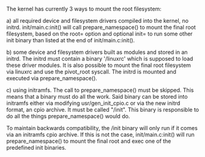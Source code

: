The kernel has currently 3 ways to mount the root filesystem:

a) all required device and filesystem drivers compiled into the kernel, no initrd. init/main.c:init() will call prepare_namespace() to mount the final root filesystem, based on the root= option and optional init= to run some other init binary than listed at the end of init/main.c:init().

b) some device and filesystem drivers built as modules and stored in an initrd. The initrd must contain a binary '/linuxrc' which is supposed to load these driver modules. It is also possible to mount the final root filesystem via linuxrc and use the pivot_root syscall. The initrd is mounted and executed via prepare_namespace().

c) using initramfs. The call to prepare_namespace() must be skipped. This means that a binary must do all the work. Said binary can be stored into initramfs either via modifying usr/gen_init_cpio.c or via the new initrd format, an cpio archive. It must be called "/init". This binary is responsible to do all the things prepare_namespace() would do.

To maintain backwards compatibility, the /init binary will only run if it comes via an initramfs cpio archive. If this is not the case, init/main.c:init() will run prepare_namespace() to mount the final root and exec one of the predefined init binaries.
